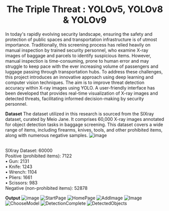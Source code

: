 <h1 align="center">The Triple Threat : YOLOv5, YOLOv8 & YOLOv9</h1>

In today's rapidly evolving security landscape, ensuring the safety and protection of public spaces and 
transportation infrastructure is of utmost importance. Traditionally, this screening process has relied heavily on 
manual inspection by trained security personnel, who examine X-ray images of baggage 
and parcels to identify suspicious items. However, manual 
inspection is time-consuming, prone to human error and may struggle to keep pace with the ever increasing volume of passengers and luggage passing through transportation hubs.
To address these challenges, this 
project introduces an innovative approach using deep learning and computer vision 
techniques. The aim is to improve threat detection accuracy within X-ray images using YOLO. A user-friendly interface has been developed that provides real-time visualization of X-ray 
images and detected threats, facilitating informed decision-making by security personnel. 

**Dataset**
The dataset utilized in this research is sourced from the SIXray dataset, curated by Meio Jane. It comprises 
60,000 X-ray images annotated for object detection tasks in baggage screening. This dataset covers a wide 
range of items, including firearms, knives, tools, and other prohibited items, along with numerous negative 
samples.
![image](https://github.com/user-attachments/assets/3152877e-7283-45c2-b0b1-225cf22867a5)
                              

<br/>SIXray Dataset: 60000
<br/>Positive (prohibited items): 7122
<br/>• Gun: 2131
<br/>• Knife: 1243
<br/>• Wrench: 1104
<br/>• Pliers: 1661
<br/>• Scissors: 983
<br/>Negative (non-prohibited items): 52878

**Output**
![image](https://github.com/user-attachments/assets/40a46e16-4c59-4161-b3ae-81f185029d66)
![StartPage](https://github.com/user-attachments/assets/20c71097-0008-4cd1-b21f-81ad5f6eb003)
![HomePage](https://github.com/user-attachments/assets/5ae3f15c-75e2-47ba-90b0-f31f55d8236e)
![AddImage](https://github.com/user-attachments/assets/e9e3ca7c-f7a7-4015-b8db-3fee05983b4e)
![Image](https://github.com/user-attachments/assets/a7e95ee1-7de0-4c13-86e9-ed801fd1cccb)
![ChooseModel](https://github.com/user-attachments/assets/5aff0644-621a-4c9c-85ba-52d67906d425)
![DetectionComplete](https://github.com/user-attachments/assets/18139ba4-f24c-4ff7-aca3-4291ce403096)
![DetectedObjects](https://github.com/user-attachments/assets/c0f9225a-31de-4cc1-82bc-78823996817a)


